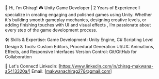 👋 Hi, I'm Chirag!
🎮 Unity Game Developer | 2 Years of Experience
I specialize in creating engaging and polished games using Unity. Whether it's building smooth gameplay mechanics, designing creative levels, or adding finishing touches with UI and visual effects
, I’m passionate about every step of the game development process.

🛠️ Skills & Expertise:
Game Development: Unity Engine, C# Scripting
Level Design & Tools: Custom Editors, Procedural Generation
UI/UX: Animations, Effects, and Responsive Interfaces
Version Control: Git/GitHub for Collaboration

🚀 Let's Connect!
Linkedin: [https://www.linkedin.com/in/chirag-makwana-a5413320a/]
Email: [makwanachirag276@gmail.com]

